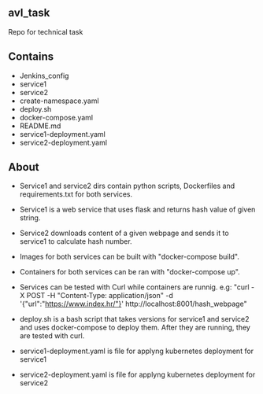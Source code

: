 ## avl_task
Repo for technical task


## Contains
* Jenkins_config
* service1
* service2
* create-namespace.yaml
* deploy.sh
* docker-compose.yaml
* README.md
* service1-deployment.yaml
* service2-deployment.yaml

## About

* Service1 and service2 dirs contain python scripts, Dockerfiles and requirements.txt for both services.
* Service1 is a web service that uses flask and returns hash value of given string.
* Service2 downloads content of a given webpage and sends it to service1 to calculate hash number.

* Images for both services can be built with "docker-compose build".
* Containers for both services can be ran with "docker-compose up".
* Services can be tested with Curl while containers are runnig. e.g: "curl -X POST -H "Content-Type: application/json" -d '{"url":"https://www.index.hr/"}' http://localhost:8001/hash_webpage"

* deploy.sh is a bash script that takes versions for service1 and service2 and uses docker-compose to deploy them. After they are running, they are tested with curl.

* service1-deployment.yaml is file for applyng kubernetes deployment for service1
* service2-deployment.yaml is file for applyng kubernetes deployment for service2